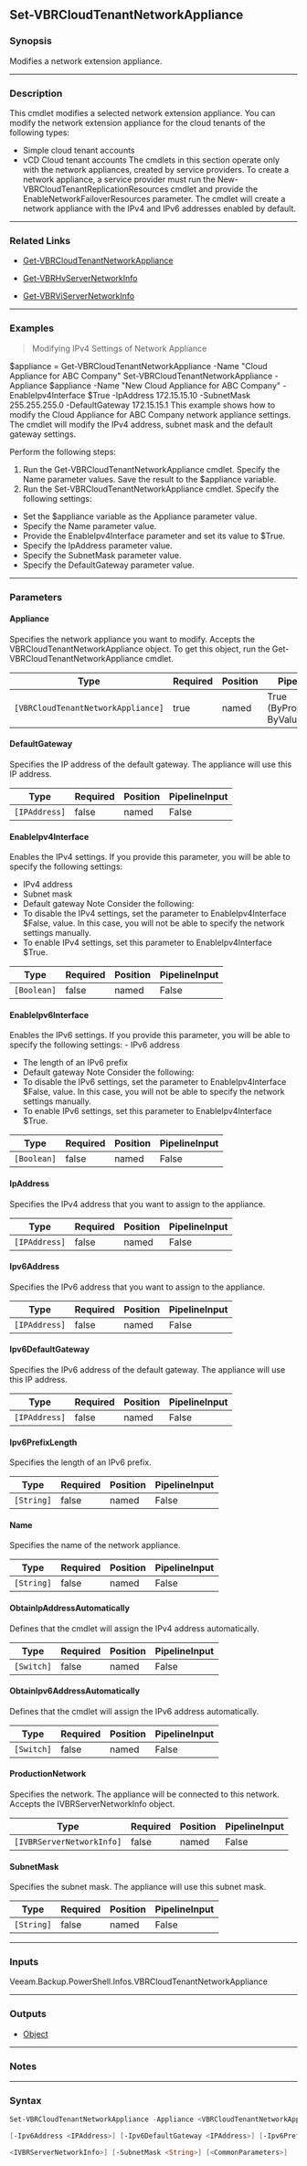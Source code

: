 Set-VBRCloudTenantNetworkAppliance
----------------------------------

### Synopsis
Modifies a network extension appliance.

---

### Description

This cmdlet modifies a selected network extension appliance. You can modify the network extension appliance for the cloud tenants of the following types:
- Simple cloud tenant accounts
- vCD Cloud tenant accounts
The cmdlets in this section operate only with the network appliances, created by service providers. To create a network appliance, a service provider must run the New-VBRCloudTenantReplicationResources cmdlet and provide the EnableNetworkFailoverResources parameter. The cmdlet will create a network appliance with the IPv4 and IPv6 addresses enabled by default.

---

### Related Links
* [Get-VBRCloudTenantNetworkAppliance](Get-VBRCloudTenantNetworkAppliance)

* [Get-VBRHvServerNetworkInfo](Get-VBRHvServerNetworkInfo)

* [Get-VBRViServerNetworkInfo](Get-VBRViServerNetworkInfo)

---

### Examples
> Modifying IPv4 Settings of Network Appliance

$appliance = Get-VBRCloudTenantNetworkAppliance -Name "Cloud Appliance for ABC Company"
Set-VBRCloudTenantNetworkAppliance -Appliance $appliance -Name "New Cloud Appliance for ABC Company" -EnableIpv4Interface $True -IpAddress 172.15.15.10 -SubnetMask 255.255.255.0 -DefaultGateway 172.15.15.1
This example shows how to modify the Cloud Appliance for ABC Company network appliance settings. The cmdlet will modify the IPv4 address, subnet mask and the default gateway settings.

Perform the following steps:
1. Run the Get-VBRCloudTenantNetworkAppliance cmdlet. Specify the Name parameter values. Save the result to the $appliance variable.
2. Run the Set-VBRCloudTenantNetworkAppliance cmdlet. Specify the following settings:
- Set the $appliance variable as the Appliance parameter value.
- Specify the Name parameter value.
- Provide the EnableIpv4Interface parameter and set its value to $True.
- Specify the IpAddress parameter value.
- Specify the SubnetMask parameter value.
- Specify the DefaultGateway parameter value.

---

### Parameters
#### **Appliance**
Specifies the network appliance you want to modify. Accepts the VBRCloudTenantNetworkAppliance object. To get this object, run the Get-VBRCloudTenantNetworkAppliance cmdlet.

|Type                              |Required|Position|PipelineInput                 |
|----------------------------------|--------|--------|------------------------------|
|`[VBRCloudTenantNetworkAppliance]`|true    |named   |True (ByPropertyName, ByValue)|

#### **DefaultGateway**
Specifies the IP address of the default gateway. The appliance will use this IP address.

|Type         |Required|Position|PipelineInput|
|-------------|--------|--------|-------------|
|`[IPAddress]`|false   |named   |False        |

#### **EnableIpv4Interface**
Enables the IPv4 settings. If you provide this parameter, you will be able to specify the following settings:
* IPv4 address
* Subnet mask
* Default gateway
Note Consider the following:
* To disable the IPv4 settings, set the parameter to EnableIpv4Interface $False, value. In this case, you will not be able to specify the network settings manually.
* To enable IPv4 settings, set this parameter to EnableIpv4Interface $True.

|Type       |Required|Position|PipelineInput|
|-----------|--------|--------|-------------|
|`[Boolean]`|false   |named   |False        |

#### **EnableIpv6Interface**
Enables the IPv6 settings. If you provide this parameter, you will be able to specify the following settings: - IPv6 address
* The length of an IPv6 prefix
* Default gateway
Note Consider the following:
* To disable the IPv6 settings, set the parameter to EnableIpv4Interface $False, value. In this case, you will not be able to specify the network settings manually.
* To enable IPv6 settings, set this parameter to EnableIpv4Interface $True.

|Type       |Required|Position|PipelineInput|
|-----------|--------|--------|-------------|
|`[Boolean]`|false   |named   |False        |

#### **IpAddress**
Specifies the IPv4 address that you want to assign to the appliance.

|Type         |Required|Position|PipelineInput|
|-------------|--------|--------|-------------|
|`[IPAddress]`|false   |named   |False        |

#### **Ipv6Address**
Specifies the IPv6 address that you want to assign to the appliance.

|Type         |Required|Position|PipelineInput|
|-------------|--------|--------|-------------|
|`[IPAddress]`|false   |named   |False        |

#### **Ipv6DefaultGateway**
Specifies the IPv6 address of the default gateway. The appliance will use this IP address.

|Type         |Required|Position|PipelineInput|
|-------------|--------|--------|-------------|
|`[IPAddress]`|false   |named   |False        |

#### **Ipv6PrefixLength**
Specifies the length of an IPv6 prefix.

|Type      |Required|Position|PipelineInput|
|----------|--------|--------|-------------|
|`[String]`|false   |named   |False        |

#### **Name**
Specifies the name of the network appliance.

|Type      |Required|Position|PipelineInput|
|----------|--------|--------|-------------|
|`[String]`|false   |named   |False        |

#### **ObtainIpAddressAutomatically**
Defines that the cmdlet will assign the IPv4 address automatically.

|Type      |Required|Position|PipelineInput|
|----------|--------|--------|-------------|
|`[Switch]`|false   |named   |False        |

#### **ObtainIpv6AddressAutomatically**
Defines that the cmdlet will assign the IPv6 address automatically.

|Type      |Required|Position|PipelineInput|
|----------|--------|--------|-------------|
|`[Switch]`|false   |named   |False        |

#### **ProductionNetwork**
Specifies the network. The appliance will be connected to this network. Accepts the IVBRServerNetworkInfo object.

|Type                     |Required|Position|PipelineInput|
|-------------------------|--------|--------|-------------|
|`[IVBRServerNetworkInfo]`|false   |named   |False        |

#### **SubnetMask**
Specifies the subnet mask. The appliance will use this subnet mask.

|Type      |Required|Position|PipelineInput|
|----------|--------|--------|-------------|
|`[String]`|false   |named   |False        |

---

### Inputs
Veeam.Backup.PowerShell.Infos.VBRCloudTenantNetworkAppliance

---

### Outputs
* [Object](https://learn.microsoft.com/en-us/dotnet/api/System.Object)

---

### Notes

---

### Syntax
```PowerShell
Set-VBRCloudTenantNetworkAppliance -Appliance <VBRCloudTenantNetworkAppliance> [-DefaultGateway <IPAddress>] [-EnableIpv4Interface <Boolean>] [-EnableIpv6Interface <Boolean>] [-IpAddress <IPAddress>] 
```
```PowerShell
[-Ipv6Address <IPAddress>] [-Ipv6DefaultGateway <IPAddress>] [-Ipv6PrefixLength <String>] [-Name <String>] [-ObtainIpAddressAutomatically] [-ObtainIpv6AddressAutomatically] [-ProductionNetwork 
```
```PowerShell
<IVBRServerNetworkInfo>] [-SubnetMask <String>] [<CommonParameters>]
```
